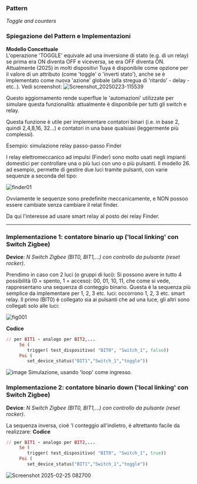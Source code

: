 ### Pattern 
_Toggle and counters_


### Spiegazione del Pattern e Implementazioni

**Modello Concettuale**  
L'operazione 'TOGGLE' equivale ad una inversione di stato (e.g. di un relay) se prima era ON diventa OFF e viceversa, se era OFF diventa ON.<br>
Attualmente (2025) in molti dispositivi Tuya è disponibile come opzione per il valore di un attributo (come 'toggle' o 'inverti stato'), anche se è implementato come nuova 'azione' globale (alla stregua di 'ritardo' - delay - etc..). Vedi screenshot:
![Screenshot_20250223-115539](https://github.com/user-attachments/assets/5f223434-b0f2-4e99-99ba-c380ac12b10a)

Questo aggiornamento rende superflue le 'automazioni' utilizzate per simulare questa funzionalità: attualmente è disponibile per tutti gli switch e relay.

Questa funzione è utile per implementare contatori binari (i.e. in base 2, quindi 2,4,8,16, 32...) e contatori in una base qualsiasi (leggermente più complessi).

Esempio: simulazione relay passo-passo Finder

I relay elettromeccanico ad impulsi (Finder) sono molto usati negli impianti domestici per controllare una o più luci con uno o più pulsanti. Il modello 26. ad esempio, permette di gestire due luci tramite pulsanti, con varie sequenze a seconda del tipo:

![finder01](https://github.com/user-attachments/assets/1fa05d9d-947a-4944-a6ed-d1b5cc226ee5)

Ovviamente le sequenze sono predefinite meccanicamente, e NON possoo essere cambiate senza cambiare il relat finder.

Da qui l'interesse ad usare smart relay al posto dei relay Finder.

---
### Implementazione 1: contatore binario up ('local linking' con Switch Zigbee)

**Device**:  _N Switch Zigbee (BIT0, BIT1,...) con controllo da pulsante (reset rocker)_.

Prendimo in caso con 2 luci (o gruppi di luci): Si possono avere in tutto 4 possibilità (0 = spento, 1 = acceso): 00, 01, 10, 11, che come si vede, rappresentano una sequenza di conteggio binario.
Questa è la sequenza più semplice da implementare per 1, 2, 3 etc. luci: occorrono 1, 2, 3 etc. smart relay. Il primo (BIT0) è collegato sia ai pulsanti che ad una luce, gli altri sono collegati solo alle luci:

![fig001](https://github.com/user-attachments/assets/08601739-e811-4408-8b76-de448febe187)

**Codice**
```ruby
// per BIT1 - analogo per BIT2,...
     Se ( 
        trigger( test_dispositivo( "BIT0", "Switch_1", false))
     Poi (
        set_device_status("BIT1","Switch_1","toggle"))
```
  ![image](https://github.com/user-attachments/assets/5107e6c2-f0ef-4927-b579-50bd101a3cd3)
Simulazione, usando 'loop' come ingresso.

### Implementazione 2: contatore binario down ('local linking' con Switch Zigbee)

**Device**:  _N Switch Zigbee (BIT0, BIT1,...) con controllo da pulsante (reset rocker)_.

La sequenza inversa, cioè 'l conteggio all'indietro, è altrettanto facile da realizzare:
**Codice**
```ruby
// per BIT1 - analogo per BIT2,...
     Se ( 
        trigger( test_dispositivo( "BIT0", "Switch_1", true))
     Poi (
        set_device_status("BIT1","Switch_1","toggle"))
```
![Screenshot 2025-02-25 082700](https://github.com/user-attachments/assets/923caad3-f436-4a5b-99cf-ff0faa399aa6)

